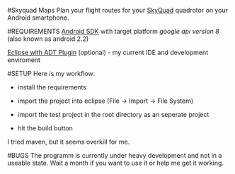 #Skyquad Maps
Plan your flight routes for your [SkyQuad](http://1hoch4.de/) quadrotor on your Android smartphone.

#REQUIREMENTS
[Android SDK](http://developer.android.com/sdk/index.html) with target platform *google api version 8* (also known as android 2.2)

[Eclipse with ADT Plugin](http://developer.android.com/sdk/eclipse-adt.html) (optional) - my current IDE and development enviroment

#SETUP
Here is my workflow:
- install the requirements

- import the project into eclipse (File -> Import -> File System)

- import the test project in the root directory as an seperate project

- hit the build button

I tried maven, but it seems overkill for me.

#BUGS
The programm is currently under heavy development and not in a useable state. Wait a month if you want to use it or help me get it working.
